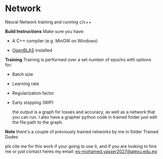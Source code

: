 # Network
Neural Network training and running c/c++ 

**Build Instructions**
Make sure you have:

- A C++ compiler (e.g. MinGW on Windows)
  
- [OpenBLAS](https://www.openblas.net/) installed

**Training**
Training is performed over a set number of epochs with options for:

- Batch size
  
- Learning rate
  
- Regularization factor
  
- Early stopping (WIP)

  the output is a graph for losses and accuracy, as well as a network that you can run.
  I also have a grapher python code in trained folder just edit the file path to the graph.

**Note**
there's a couple of previously trained networks by me in folder Trained Dudes

pls cite me for this work if your going to use it, 
and if you are looking to hire me or just contact heres my email: es-mohamed.yasser2027@alexu.edu.eg
